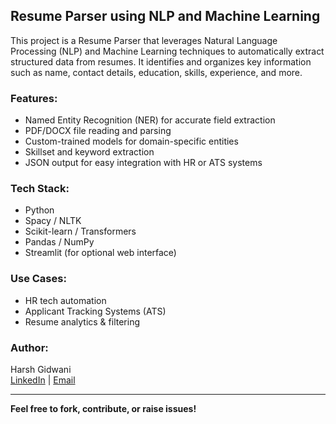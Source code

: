 ## Resume Parser using NLP and Machine Learning

This project is a Resume Parser that leverages Natural Language Processing (NLP) and Machine Learning techniques to automatically extract structured data from resumes. It identifies and organizes key information such as name, contact details, education, skills, experience, and more.

### Features:
- Named Entity Recognition (NER) for accurate field extraction
- PDF/DOCX file reading and parsing
- Custom-trained models for domain-specific entities
- Skillset and keyword extraction
- JSON output for easy integration with HR or ATS systems

### Tech Stack:
- Python
- Spacy / NLTK
- Scikit-learn / Transformers
- Pandas / NumPy
- Streamlit (for optional web interface)

### Use Cases:
- HR tech automation
- Applicant Tracking Systems (ATS)
- Resume analytics & filtering

### Author:
Harsh Gidwani  
[LinkedIn](https://linkedin.com/in/harshgidwani) | [Email](mailto:harshigidwani2007@gmail.com)

---

**Feel free to fork, contribute, or raise issues!**
